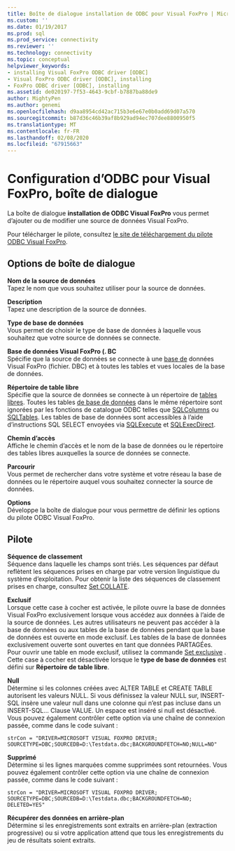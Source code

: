 ```yaml
---
title: Boîte de dialogue installation de ODBC pour Visual FoxPro | Microsoft Docs
ms.custom: ''
ms.date: 01/19/2017
ms.prod: sql
ms.prod_service: connectivity
ms.reviewer: ''
ms.technology: connectivity
ms.topic: conceptual
helpviewer_keywords:
- installing Visual FoxPro ODBC driver [ODBC]
- Visual FoxPro ODBC driver [ODBC], installing
- FoxPro ODBC driver [ODBC], installing
ms.assetid: de020197-7f53-4643-9cbf-b7887ba88de9
author: MightyPen
ms.author: genemi
ms.openlocfilehash: d9aa8954cd42ac715b3e6e67e0b0add69d07a570
ms.sourcegitcommit: b87d36c46b39af8b929ad94ec707dee8800950f5
ms.translationtype: MT
ms.contentlocale: fr-FR
ms.lasthandoff: 02/08/2020
ms.locfileid: "67915663"
---
```

# <a name="odbc-visual-foxpro-setup-dialog-box"></a>Configuration d’ODBC pour Visual FoxPro, boîte de dialogue
La boîte de dialogue **installation de ODBC Visual FoxPro** vous permet d’ajouter ou de modifier une source de données Visual FoxPro.  
  
 Pour télécharger le pilote, consultez [le site de téléchargement du pilote ODBC Visual FoxPro](https://go.microsoft.com/fwlink/?LinkId=121318).  
  
## <a name="dialog-box-options"></a>Options de boîte de dialogue  
 **Nom de la source de données**  
 Tapez le nom que vous souhaitez utiliser pour la source de données.  
  
 **Description**  
 Tapez une description de la source de données.  
  
 **Type de base de données**  
 Vous permet de choisir le type de base de données à laquelle vous souhaitez que votre source de données se connecte.  
  
 **Base de données Visual FoxPro (. BC**  
 Spécifie que la source de données se connecte à une [base de](../../odbc/microsoft/visual-foxpro-terminology.md) données Visual FoxPro (fichier. DBC) et à toutes les tables et vues locales de la base de données.  
  
 **Répertoire de table libre**  
 Spécifie que la source de données se connecte à un répertoire de [tables libres](../../odbc/microsoft/visual-foxpro-terminology.md). Toutes les tables [de base de données](../../odbc/microsoft/visual-foxpro-terminology.md) dans le même répertoire sont ignorées par les fonctions de catalogue ODBC telles que [SQLColumns](../../odbc/microsoft/sqlcolumns-visual-foxpro-odbc-driver.md) ou [SQLTables](../../odbc/microsoft/sqltables-visual-foxpro-odbc-driver.md). Les tables de base de données sont accessibles à l’aide d’instructions SQL SELECT envoyées via [SQLExecute](../../odbc/microsoft/sqlexecute-visual-foxpro-odbc-driver.md) et [SQLExecDirect](../../odbc/microsoft/sqlexecdirect-visual-foxpro-odbc-driver.md).  
  
 **Chemin d’accès**  
 Affiche le chemin d’accès et le nom de la base de données ou le répertoire des tables libres auxquelles la source de données se connecte.  
  
 **Parcourir**  
 Vous permet de rechercher dans votre système et votre réseau la base de données ou le répertoire auquel vous souhaitez connecter la source de données.  
  
 **Options**  
 Développe la boîte de dialogue pour vous permettre de définir les options du pilote ODBC Visual FoxPro.  
  
## <a name="driver"></a>Pilote  
 **Séquence de classement**  
 Séquence dans laquelle les champs sont triés. Les séquences par défaut reflètent les séquences prises en charge par votre version linguistique du système d’exploitation. Pour obtenir la liste des séquences de classement prises en charge, consultez [Set COLLATE](../../odbc/microsoft/set-collate-command.md).  
  
 **Exclusif**  
 Lorsque cette case à cocher est activée, le pilote ouvre la base de données Visual FoxPro exclusivement lorsque vous accédez aux données à l’aide de la source de données. Les autres utilisateurs ne peuvent pas accéder à la base de données ou aux tables de la base de données pendant que la base de données est ouverte en mode exclusif. Les tables de la base de données exclusivement ouverte sont ouvertes en tant que données PARTAGÉes. Pour ouvrir une table en mode exclusif, utilisez la commande [Set exclusive](../../odbc/microsoft/set-exclusive-command.md) . Cette case à cocher est désactivée lorsque le **type de base de données** est défini sur **Répertoire de table libre**.  
  
 **Null**  
 Détermine si les colonnes créées avec ALTER TABLE et CREATE TABLE autorisent les valeurs NULL. Si vous définissez la valeur NULL sur, INSERT-SQL insère une valeur null dans une colonne qui n’est pas incluse dans un INSERT-SQL... Clause VALUE. Un espace est inséré si null est désactivé. Vous pouvez également contrôler cette option via une chaîne de connexion passée, comme dans le code suivant :  
  
```  
strCon = "DRIVER=MICROSOFT VISUAL FOXPRO DRIVER;  
SOURCETYPE=DBC;SOURCEDB=D:\Testdata.dbc;BACKGROUNDFETCH=NO;NULL=NO"  
```  
  
 **Supprimé**  
 Détermine si les lignes marquées comme supprimées sont retournées. Vous pouvez également contrôler cette option via une chaîne de connexion passée, comme dans le code suivant :  
  
```  
strCon = "DRIVER=MICROSOFT VISUAL FOXPRO DRIVER;  
SOURCETYPE=DBC;SOURCEDB=D:\Testdata.dbc;BACKGROUNDFETCH=NO;  
DELETED=YES"  
```  
  
 **Récupérer des données en arrière-plan**  
 Détermine si les enregistrements sont extraits en arrière-plan (extraction progressive) ou si votre application attend que tous les enregistrements du jeu de résultats soient extraits.
